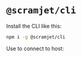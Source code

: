 # `@scramjet/cli`

Install the CLI like this:

```bash
npm i -g @scramjet/cli
```

Use to connect to host:

```bash

```
